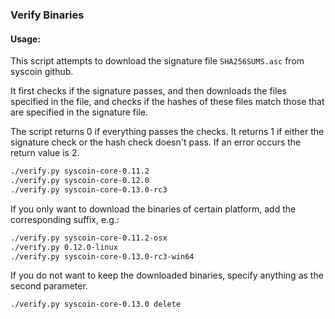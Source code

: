 ### Verify Binaries

#### Usage:

This script attempts to download the signature file `SHA256SUMS.asc` from syscoin github.

It first checks if the signature passes, and then downloads the files specified in the file, and checks if the hashes of these files match those that are specified in the signature file.

The script returns 0 if everything passes the checks. It returns 1 if either the signature check or the hash check doesn't pass. If an error occurs the return value is 2.


```sh
./verify.py syscoin-core-0.11.2
./verify.py syscoin-core-0.12.0
./verify.py syscoin-core-0.13.0-rc3
```

If you only want to download the binaries of certain platform, add the corresponding suffix, e.g.:

```sh
./verify.py syscoin-core-0.11.2-osx
./verify.py 0.12.0-linux
./verify.py syscoin-core-0.13.0-rc3-win64
```

If you do not want to keep the downloaded binaries, specify anything as the second parameter.

```sh
./verify.py syscoin-core-0.13.0 delete
```
